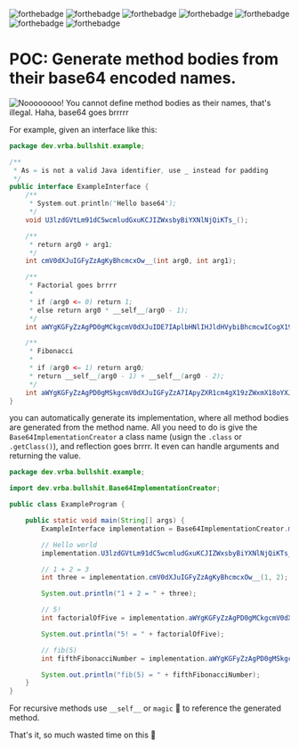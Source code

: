 ![forthebadge](https://forthebadge.com/images/badges/contains-tasty-spaghetti-code.svg)
![forthebadge](https://forthebadge.com/images/badges/designed-in-ms-paint.svg)
![forthebadge](https://forthebadge.com/images/badges/it-works-why.svg)
![forthebadge](https://forthebadge.com/images/badges/its-not-a-lie-if-you-believe-it.svg)
![forthebadge](https://forthebadge.com/images/badges/made-with-java.svg)
![forthebadge](https://forthebadge.com/images/badges/powered-by-black-magic.svg)
![forthebadge](https://forthebadge.com/images/badges/you-didnt-ask-for-this.svg)

# POC: Generate method bodies from their base64 encoded names.
![Noooooooo! You cannot define method bodies as their names, that's illegal. Haha, base64 goes brrrrr](https://imgur.com/388km9d.png)

For example,
given an interface like this:
```java
package dev.vrba.bullshit.example;

/**
 * As = is not a valid Java identifier, use _ instead for padding
 */
public interface ExampleInterface {
    /**
     * System.out.println("Hello base64");
     */
    void U3lzdGVtLm91dC5wcmludGxuKCJIZWxsbyBiYXNlNjQiKTs_();

    /**
     * return arg0 + arg1;
     */
    int cmV0dXJuIGFyZzAgKyBhcmcxOw__(int arg0, int arg1);

    /**
     * Factorial goes brrrr
     *
     * if (arg0 <= 0) return 1;
     * else return arg0 * __self__(arg0 - 1);
     */
    int aWYgKGFyZzAgPD0gMCkgcmV0dXJuIDE7IAplbHNlIHJldHVybiBhcmcwICogX19zZWxmX18oYXJnMCAtIDEpOw__(int arg0);

    /**
     * Fibonacci
     *
     * if (arg0 <= 1) return arg0;
     * return __self__(arg0 - 1) + __self__(arg0 - 2);
     */
    int aWYgKGFyZzAgPD0gMSkgcmV0dXJuIGFyZzA7IApyZXR1cm4gX19zZWxmX18oYXJnMCAtIDEpICsgX19zZWxmX18oYXJnMCAtIDIpOw__(int arg0);
}
```

you can automatically generate its implementation, where all method bodies are generated
from the method name. 
All you need to do is give the `Base64ImplementationCreator` a class name (usign the `.class` or `.getClass()`), and reflection goes brrrr.
It even can handle arguments and returning the value.

```java
package dev.vrba.bullshit.example;

import dev.vrba.bullshit.Base64ImplementationCreator;

public class ExampleProgram {

    public static void main(String[] args) {
        ExampleInterface implementation = Base64ImplementationCreator.makeImplementation(ExampleInterface.class);

        // Hello world
        implementation.U3lzdGVtLm91dC5wcmludGxuKCJIZWxsbyBiYXNlNjQiKTs_();

        // 1 + 2 = 3
        int three = implementation.cmV0dXJuIGFyZzAgKyBhcmcxOw__(1, 2);

        System.out.println("1 + 2 = " + three);

        // 5!
        int factorialOfFive = implementation.aWYgKGFyZzAgPD0gMCkgcmV0dXJuIDE7IAplbHNlIHJldHVybiBhcmcwICogX19zZWxmX18oYXJnMCAtIDEpOw__(5);

        System.out.println("5! = " + factorialOfFive);

        // fib(5)
        int fifthFibonacciNumber = implementation.aWYgKGFyZzAgPD0gMSkgcmV0dXJuIGFyZzA7IApyZXR1cm4gX19zZWxmX18oYXJnMCAtIDEpICsgX19zZWxmX18oYXJnMCAtIDIpOw__(5);

        System.out.println("fib(5) = " + fifthFibonacciNumber);
    }
}
```

For recursive methods use `__self__` or `magic` :crystal_ball: to reference the generated method.

That's it, so much wasted time on this :poop:
